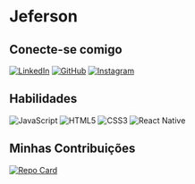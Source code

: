 # Jeferson

## Conecte-se comigo

[![LinkedIn](https://img.shields.io/badge/LinkedIn-0077B5?style=for-the-badge&logo=linkedin&logoColor=white)](https://www.linkedin.com/in/jeferson-dos-santos-9aaa9b2b4/)
[![GitHub](https://img.shields.io/badge/GitHub-100000?style=for-the-badge&logo=github&logoColor=white)](https://github.com/JefHard)
[![Instagram](https://img.shields.io/badge/-Instagram-%23E4405F?style=for-the-badge&logo=instagram&logoColor=white)](https://www.instagram.com/jefhaard1/)


## Habilidades
![JavaScript](https://img.shields.io/badge/JavaScript-F7DF1E?style=for-the-badge&logo=javascript&logoColor=black)
![HTML5](https://img.shields.io/badge/HTML5-E34F26?style=for-the-badge&logo=html5&logoColor=white)
![CSS3](https://img.shields.io/badge/CSS3-1572B6?style=for-the-badge&logo=css3&logoColor=white)
![React Native](https://img.shields.io/badge/React_Native-20232A?style=for-the-badge&logo=react&logoColor=61DAFB) 


## Minhas Contribuições
[![Repo Card](https://github-readme-stats.vercel.app/api/pin/?username=JefHard&repo=dio-lab-open-source&bg_color=000&border_color=30A3DC&show_icons=true&icon_color=30A3DC&title_color=E94D5F&text_color=FFF)](https://github.com/JefHard/dio-lab-open-source.git)
